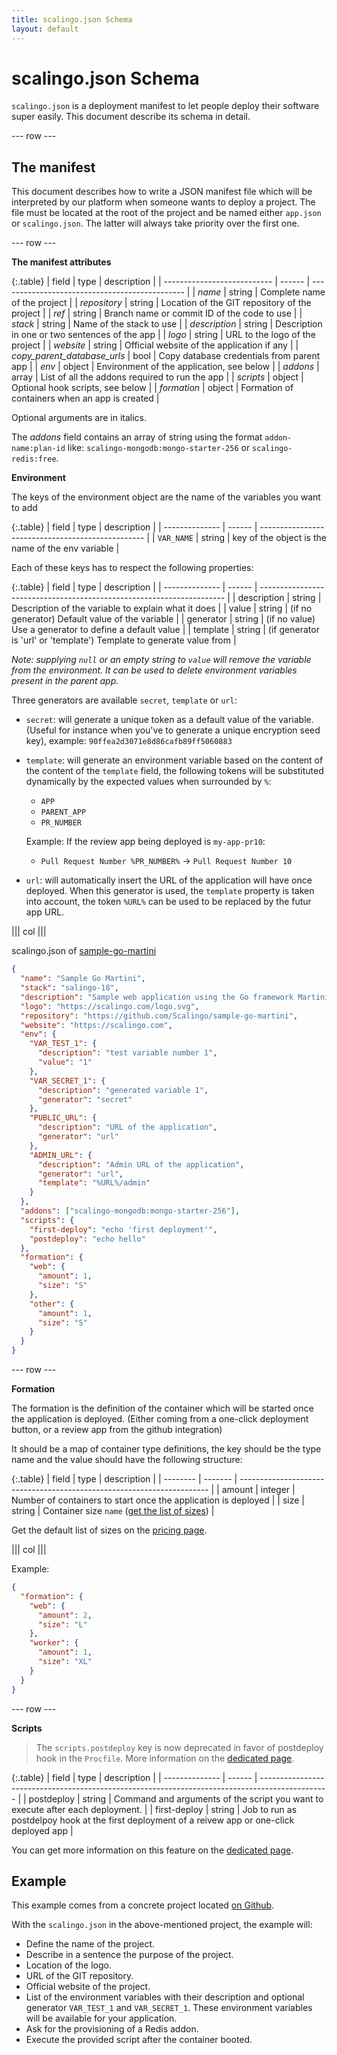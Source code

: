 ```yaml
---
title: scalingo.json Schema
layout: default
---
```


# scalingo.json Schema

`scalingo.json` is a deployment manifest to let people deploy their software
super easily. This document describe its schema in detail.

--- row ---

## The manifest

This document describes how to write a JSON manifest file which
will be interpreted by our platform when someone wants to deploy a project.
The file must be located at the root of the project and be named either `app.json`
or `scalingo.json`. The latter will always take priority over the first one.

--- row ---

**The manifest attributes**

{:.table}
| field                       | type   | description                                    |
| --------------------------- | ------ | ---------------------------------------------- |
| _name_                      | string | Complete name of the project                   |
| _repository_                | string | Location of the GIT repository of the project  |
| _ref_                       | string | Branch name or commit ID of the code to use    |
| _stack_                     | string | Name of the stack to use                       |
| _description_               | string | Description in one or two sentences of the app |
| _logo_                      | string | URL to the logo of the project                 |
| _website_                   | string | Official website of the application if any     |
| _copy_parent_database_urls_ | bool   | Copy database credentials from parent app      |
| _env_                       | object | Environment of the application, see below      |
| _addons_                    | array  | List of all the addons required to run the app |
| _scripts_                   | object | Optional hook scripts, see below               |
| _formation_                 | object | Formation of containers when an app is created |

Optional arguments are in italics.

The _addons_ field contains an array of string using the format `addon-name:plan-id`
like: `scalingo-mongodb:mongo-starter-256` or `scalingo-redis:free`.

**Environment**

The keys of the environment object are the name of the variables you want to add

{:.table}
| field          | type   | description                                       |
| -------------- | ------ | ------------------------------------------------- |
| `VAR_NAME`     | string | key of the object is the name of the env variable |

Each of these keys has to respect the following properties:

{:.table}
| field          | type   | description                                                           |
| -------------- | ------ | --------------------------------------------------------------------- |
| description    | string | Description of the variable to explain what it does                   |
| value          | string | (if no generator) Default value of the variable                       |
| generator      | string | (if no value) Use a generator to define a default value               |
| template       | string | (if generator is 'url' or 'template') Template to generate value from |

_Note: supplying `null` or an empty string to `value` will remove the variable from the environment. It can be used to delete environment variables present in the parent app._

Three generators are available `secret`, `template` or `url`:

* `secret`: will generate a unique token as a default value of the variable.
  (Useful for instance when you've to generate a unique encryption seed key),
  example: `90ffea2d3071e8d86cafb89ff5060883`

* `template`: will generate an environment variable based on the content of the
  content of the `template` field, the following tokens will be substituted dynamically
  by the expected values when surrounded by `%`:

  * `APP`
  * `PARENT_APP`
  * `PR_NUMBER`

  Example: If the review app being deployed is `my-app-pr10`:

  * `Pull Request Number %PR_NUMBER%` -> `Pull Request Number 10`

* `url`: will automatically insert the URL of the application will have once
  deployed. When this generator is used, the `template` property is taken into
  account, the token `%URL%` can be used to be replaced by the futur app URL.

||| col |||

scalingo.json of
[sample-go-martini](https://github.com/Scalingo/sample-go-martini/tree/dev-oneclick)

```json
{
  "name": "Sample Go Martini",
  "stack": "salingo-18",
  "description": "Sample web application using the Go framework Martini",
  "logo": "https://scalingo.com/logo.svg",
  "repository": "https://github.com/Scalingo/sample-go-martini",
  "website": "https://scalingo.com",
  "env": {
    "VAR_TEST_1": {
      "description": "test variable number 1",
      "value": "1"
    },
    "VAR_SECRET_1": {
      "description": "generated variable 1",
      "generator": "secret"
    },
    "PUBLIC_URL": {
      "description": "URL of the application",
      "generator": "url"
    },
    "ADMIN_URL": {
      "description": "Admin URL of the application",
      "generator": "url",
      "template": "%URL%/admin"
    }
  },
  "addons": ["scalingo-mongodb:mongo-starter-256"],
  "scripts": {
    "first-deploy": "echo 'first deployment'",
    "postdeploy": "echo hello"
  },
  "formation": {
    "web": {
      "amount": 1,
      "size": "S"
    },
    "other": {
      "amount": 1,
      "size": "S"
    }
  }
}
```

--- row ---

**Formation**

The formation is the definition of the container which will be started once the
application is deployed. (Either coming from a one-click deployment button, or
a review app from the github integration)

It should be a map of container type definitions, the key should be the type name
and the value should have the following structure:

{:.table}
| field    | type    | description                                                            |
| -------- | ------- | ---------------------------------------------------------------------- |
| amount   | integer | Number of containers to start once the application is deployed         |
| size     | string  | Container size `name` ([get the list of sizes](/container-sizes.html)) |

Get the default list of sizes on the <a target="_blank" href="https://scalingo.com/pricing">pricing page</a>.

||| col |||

Example:

```json
{
  "formation": {
    "web": {
      "amount": 2,
      "size": "L"
    },
    "worker": {
      "amount": 1,
      "size": "XL"
    }
  }
}
```

--- row ---

**Scripts**

> The `scripts.postdeploy` key is now deprecated in favor of postdeploy hook in the `Procfile`. More information
on the [dedicated page](https://doc.scalingo.com/platform/app/postdeploy-hook).

{:.table}
| field          | type   | description                                                                                     |
| -------------- | ------ | ----------------------------------------------------------------------------------------------- |
| postdeploy     | string | Command and arguments of the script you want to execute after each deployment.                  |
| first-deploy   | string | Job to run as postdelpoy hook at the first deployment of a reivew app or one-click deployed app |

You can get more information on this feature on the [dedicated page](https://doc.scalingo.com/platform/app/postdeploy-hook#workflow).

## Example

This example comes from a concrete project located [on Github](https://github.com/Scalingo/sample-go-martini/tree/dev-oneclick).

With the `scalingo.json` in the above-mentioned project, the example will:

* Define the name of the project.
* Describe in a sentence the purpose of the project.
* Location of the logo.
* URL of the GIT repository.
* Official website of the project.
* List of the environment variables with their description and optional generator `VAR_TEST_1` and `VAR_SECRET_1`.
These environment variables will be available for your application.
* Ask for the provisioning of a Redis addon.
* Execute the provided script after the container booted.
